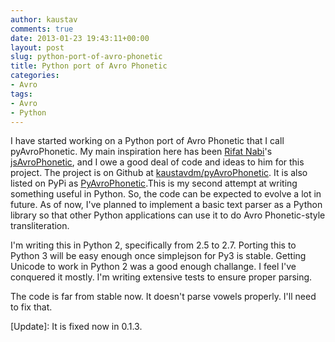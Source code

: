 ```yaml
---
author: kaustav
comments: true
date: 2013-01-23 19:43:11+00:00
layout: post
slug: python-port-of-avro-phonetic
title: Python port of Avro Phonetic
categories:
- Avro
tags:
- Avro
- Python
---
```


I have started working on a Python port of Avro Phonetic that I call pyAvroPhonetic. My main inspiration here has been [Rifat Nabi](https://github.com/torifat)'s [jsAvroPhonetic](https://github.com/torifat/jsAvroPhonetic), and I owe a good deal of code and ideas to him for this project. The project is on Github at [kaustavdm/pyAvroPhonetic](https://github.com/kaustavdm/pyAvroPhonetic). It is also listed on PyPi as [PyAvroPhonetic](http://pypi.python.org/pypi/PyAvroPhonetic).<!-- more -->This is my second attempt at writing something useful in Python. So, the code can be expected to evolve a lot in future. As of now, I've planned to implement a basic text parser as a Python library so that other Python applications can use it to do Avro Phonetic-style transliteration.

I'm writing this in Python 2, specifically from 2.5 to 2.7. Porting this to Python 3 will be easy enough once simplejson for Py3 is stable. Getting Unicode to work in Python 2 was a good enough challange. I feel I've conquered it mostly. I'm writing extensive tests to ensure proper parsing.

The code is far from stable now. It doesn't parse vowels properly. I'll need to fix that.

[Update]: It is fixed now in 0.1.3.
